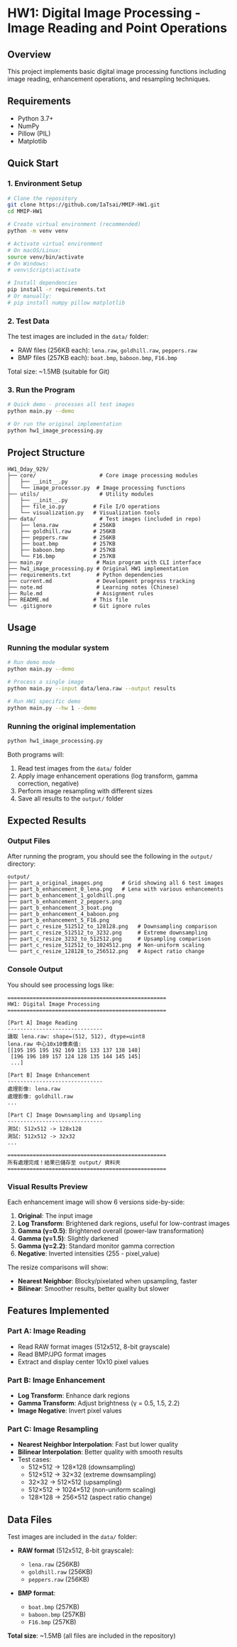 # HW1: Digital Image Processing - Image Reading and Point Operations

## Overview

This project implements basic digital image processing functions including image reading, enhancement operations, and resampling techniques.

## Requirements

- Python 3.7+
- NumPy
- Pillow (PIL)
- Matplotlib

## Quick Start

### 1. Environment Setup

```bash
# Clone the repository
git clone https://github.com/IaTsai/MMIP-HW1.git
cd MMIP-HW1

# Create virtual environment (recommended)
python -m venv venv

# Activate virtual environment
# On macOS/Linux:
source venv/bin/activate
# On Windows:
# venv\Scripts\activate

# Install dependencies
pip install -r requirements.txt
# Or manually:
# pip install numpy pillow matplotlib
```

### 2. Test Data

The test images are included in the `data/` folder:

- RAW files (256KB each): `lena.raw`, `goldhill.raw`, `peppers.raw`
- BMP files (257KB each): `boat.bmp`, `baboon.bmp`, `F16.bmp`

Total size: ~1.5MB (suitable for Git)

### 3. Run the Program

```bash
# Quick demo - processes all test images
python main.py --demo

# Or run the original implementation
python hw1_image_processing.py
```

## Project Structure

```
HW1_Dday_929/
├── core/                    # Core image processing modules
│   ├── __init__.py
│   └── image_processor.py  # Image processing functions
├── utils/                   # Utility modules
│   ├── __init__.py
│   ├── file_io.py         # File I/O operations
│   └── visualization.py   # Visualization tools
├── data/                    # Test images (included in repo)
│   ├── lena.raw           # 256KB
│   ├── goldhill.raw       # 256KB
│   ├── peppers.raw        # 256KB
│   ├── boat.bmp           # 257KB
│   ├── baboon.bmp         # 257KB
│   └── F16.bmp            # 257KB
├── main.py                 # Main program with CLI interface
├── hw1_image_processing.py # Original HW1 implementation
├── requirements.txt        # Python dependencies
├── current.md              # Development progress tracking
├── note.md                 # Learning notes (Chinese)
├── Rule.md                 # Assignment rules
├── README.md              # This file
└── .gitignore             # Git ignore rules
```

## Usage

### Running the modular system

```bash
# Run demo mode
python main.py --demo

# Process a single image
python main.py --input data/lena.raw --output results

# Run HW1 specific demo
python main.py --hw 1 --demo
```

### Running the original implementation

```bash
python hw1_image_processing.py
```

Both programs will:

1. Read test images from the `data/` folder
2. Apply image enhancement operations (log transform, gamma correction, negative)
3. Perform image resampling with different sizes
4. Save all results to the `output/` folder

## Expected Results

### Output Files

After running the program, you should see the following in the `output/` directory:

```
output/
├── part_a_original_images.png      # Grid showing all 6 test images
├── part_b_enhancement_0_lena.png   # Lena with various enhancements
├── part_b_enhancement_1_goldhill.png
├── part_b_enhancement_2_peppers.png
├── part_b_enhancement_3_boat.png
├── part_b_enhancement_4_baboon.png
├── part_b_enhancement_5_F16.png
├── part_c_resize_512512_to_128128.png   # Downsampling comparison
├── part_c_resize_512512_to_3232.png     # Extreme downsampling
├── part_c_resize_3232_to_512512.png     # Upsampling comparison
├── part_c_resize_512512_to_1024512.png  # Non-uniform scaling
└── part_c_resize_128128_to_256512.png   # Aspect ratio change
```

### Console Output

You should see processing logs like:

```
==================================================
HW1: Digital Image Processing
==================================================

[Part A] Image Reading
------------------------------
讀取 lena.raw: shape=(512, 512), dtype=uint8
lena.raw 中心10x10像素值:
[[195 195 195 192 169 135 133 137 138 148]
 [196 196 189 157 124 128 135 144 145 145]
 ...]

[Part B] Image Enhancement
------------------------------
處理影像: lena.raw
處理影像: goldhill.raw
...

[Part C] Image Downsampling and Upsampling
------------------------------
測試: 512x512 -> 128x128
測試: 512x512 -> 32x32
...

==================================================
所有處理完成！結果已儲存至 output/ 資料夾
==================================================
```

### Visual Results Preview

Each enhancement image will show 6 versions side-by-side:

1. **Original**: The input image
2. **Log Transform**: Brightened dark regions, useful for low-contrast images
3. **Gamma (γ=0.5)**: Brightened overall (power-law transformation)
4. **Gamma (γ=1.5)**: Slightly darkened
5. **Gamma (γ=2.2)**: Standard monitor gamma correction
6. **Negative**: Inverted intensities (255 - pixel_value)

The resize comparisons will show:

- **Nearest Neighbor**: Blocky/pixelated when upsampling, faster
- **Bilinear**: Smoother results, better quality but slower

## Features Implemented

### Part A: Image Reading

- Read RAW format images (512x512, 8-bit grayscale)
- Read BMP/JPG format images
- Extract and display center 10x10 pixel values

### Part B: Image Enhancement

- **Log Transform**: Enhance dark regions
- **Gamma Transform**: Adjust brightness (γ = 0.5, 1.5, 2.2)
- **Image Negative**: Invert pixel values

### Part C: Image Resampling

- **Nearest Neighbor Interpolation**: Fast but lower quality
- **Bilinear Interpolation**: Better quality with smooth results
- Test cases:
  - 512×512 → 128×128 (downsampling)
  - 512×512 → 32×32 (extreme downsampling)
  - 32×32 → 512×512 (upsampling)
  - 512×512 → 1024×512 (non-uniform scaling)
  - 128×128 → 256×512 (aspect ratio change)

## Data Files

Test images are included in the `data/` folder:

- **RAW format** (512x512, 8-bit grayscale):

  - `lena.raw` (256KB)
  - `goldhill.raw` (256KB)
  - `peppers.raw` (256KB)

- **BMP format**:
  - `boat.bmp` (257KB)
  - `baboon.bmp` (257KB)
  - `F16.bmp` (257KB)

**Total size**: ~1.5MB (all files are included in the repository)

